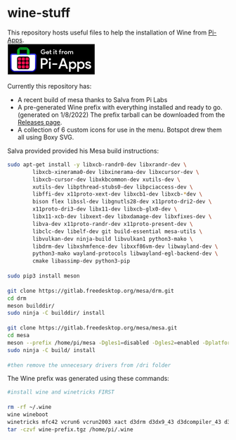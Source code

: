 # wine-stuff
This repository hosts useful files to help the installation of Wine from [Pi-Apps](https://github.com/Botspot/pi-apps).  
[![badge](https://github.com/Botspot/pi-apps/blob/master/icons/badge.png?raw=true)](https://github.com/Botspot/pi-apps)  

Currently this repository has:
- A recent build of mesa thanks to Salva from Pi Labs
- A pre-generated Wine prefix with everything installed and ready to go. (generated on 1/8/2022) The prefix tarball can be downloaded from the [Releases page](https://github.com/Botspot/wine-stuff/releases).
- A collection of 6 custom icons for use in the menu. Botspot drew them all using Boxy SVG.

Salva provided provided his Mesa build instructions:
```bash
sudo apt-get install -y libxcb-randr0-dev libxrandr-dev \
        libxcb-xinerama0-dev libxinerama-dev libxcursor-dev \
        libxcb-cursor-dev libxkbcommon-dev xutils-dev \
        xutils-dev libpthread-stubs0-dev libpciaccess-dev \
        libffi-dev x11proto-xext-dev libxcb1-dev libxcb-*dev \
        bison flex libssl-dev libgnutls28-dev x11proto-dri2-dev \
        x11proto-dri3-dev libx11-dev libxcb-glx0-dev \
        libx11-xcb-dev libxext-dev libxdamage-dev libxfixes-dev \
        libva-dev x11proto-randr-dev x11proto-present-dev \
        libclc-dev libelf-dev git build-essential mesa-utils \
        libvulkan-dev ninja-build libvulkan1 python3-mako \
        libdrm-dev libxshmfence-dev libxxf86vm-dev libwayland-dev \
        python3-mako wayland-protocols libwayland-egl-backend-dev \
        cmake libassimp-dev python3-pip

sudo pip3 install meson

git clone https://gitlab.freedesktop.org/mesa/drm.git
cd drm
meson builddir/
sudo ninja -C builddir/ install

git clone https://gitlab.freedesktop.org/mesa/mesa.git
cd mesa
meson --prefix /home/pi/mesa -Dgles1=disabled -Dgles2=enabled -Dplatforms=x11 -Dvulkan-drivers=broadcom -Ddri-drivers= -Dgallium-drivers=v3d,kmsro,vc4,virgl -Dbuildtype=release -Dc_args="-mcpu=cortex-a72 -mfpu=neon-fp-armv8 -mfloat-abi=hard" -Dcpp_args="-mcpu=cortex-a72 -mfpu=neon-fp-armv8 -mfloat-abi=hard" build
sudo ninja -C build/ install

#then remove the unnecesary drivers from /dri folder
```
The Wine prefix was generated using these commands:
```bash
#install wine and winetricks FIRST

rm -rf ~/.wine
wine wineboot
winetricks mfc42 vcrun6 vcrun2003 xact d3drm d3dx9_43 d3dcompiler_43 d3dx9
tar -czvf wine-prefix.tgz /home/pi/.wine
```
